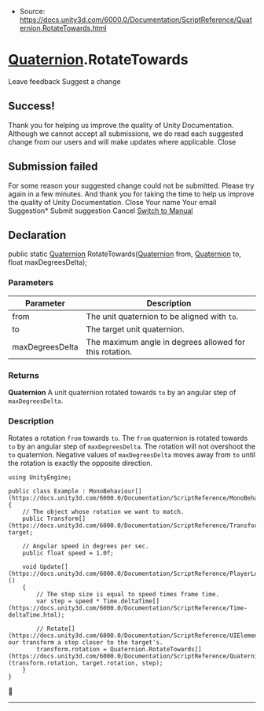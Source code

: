 * Source: https://docs.unity3d.com/6000.0/Documentation/ScriptReference/Quaternion.RotateTowards.html

#  [Quaternion](https://docs.unity3d.com/6000.0/Documentation/ScriptReference/Quaternion.html).RotateTowards
Leave feedback
Suggest a change
## Success!
Thank you for helping us improve the quality of Unity Documentation. Although we cannot accept all submissions, we do read each suggested change from our users and will make updates where applicable.
Close
## Submission failed
For some reason your suggested change could not be submitted. Please <a>try again</a> in a few minutes. And thank you for taking the time to help us improve the quality of Unity Documentation.
Close
Your name Your email Suggestion* Submit suggestion
Cancel
[Switch to Manual](https://docs.unity3d.com/6000.0/Documentation/Manual/class-Quaternion.html "Go to Quaternion Component in the Manual")
## Declaration
public static [Quaternion](https://docs.unity3d.com/6000.0/Documentation/ScriptReference/Quaternion.html) RotateTowards([Quaternion](https://docs.unity3d.com/6000.0/Documentation/ScriptReference/Quaternion.html) from, [Quaternion](https://docs.unity3d.com/6000.0/Documentation/ScriptReference/Quaternion.html) to, float maxDegreesDelta); 
### Parameters
Parameter | Description  
---|---  
from | The unit quaternion to be aligned with `to`.  
to | The target unit quaternion.  
maxDegreesDelta | The maximum angle in degrees allowed for this rotation.  
### Returns
**Quaternion** A unit quaternion rotated towards `to` by an angular step of `maxDegreesDelta`. 
### Description
Rotates a rotation `from` towards `to`.
The `from` quaternion is rotated towards `to` by an angular step of `maxDegreesDelta`. The rotation will not overshoot the `to` quaternion. Negative values of `maxDegreesDelta` moves away from `to` until the rotation is exactly the opposite direction.
```
using UnityEngine;  
  
public class Example : MonoBehaviour[](https://docs.unity3d.com/6000.0/Documentation/ScriptReference/MonoBehaviour.html)
{
    // The object whose rotation we want to match.
    public Transform[](https://docs.unity3d.com/6000.0/Documentation/ScriptReference/Transform.html) target;  
  
    // Angular speed in degrees per sec.
    public float speed = 1.0f;  
  
    void Update[](https://docs.unity3d.com/6000.0/Documentation/ScriptReference/PlayerLoop.Update.html)()
    {
        // The step size is equal to speed times frame time.
        var step = speed * Time.deltaTime[](https://docs.unity3d.com/6000.0/Documentation/ScriptReference/Time-deltaTime.html);  
  
        // Rotate[](https://docs.unity3d.com/6000.0/Documentation/ScriptReference/UIElements.Rotate.html) our transform a step closer to the target's.
        transform.rotation = Quaternion.RotateTowards[](https://docs.unity3d.com/6000.0/Documentation/ScriptReference/Quaternion.RotateTowards.html)(transform.rotation, target.rotation, step);
    }
}

```

* * *
